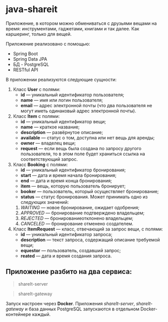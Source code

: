 # java-shareit

Приложение, в котором можно обмениваться с друзьями вещами на время: инструментами, гаджетами, книгами и так далее. Как каршеринг, только для вещей.

Приложение реализовано с помощью:
- Spring Boot
- Spring Data JPA
- БД - PostgreSQL
- RESTful API

В приложении реализуются следующие сущности:
1. Класс **User** с полями:
   - **id** — уникальный идентификатор пользователя;
   - **name** — имя или логин пользователя;
   - **email** — адрес электронной почты (что два пользователя не могут
иметь одинаковый адрес электронной почты).
2. Класс **Item** с полями:
   - **id** — уникальный идентификатор вещи;
   - **name** — краткое название;
   - **description** — развёрнутое описание;
   - **available** — статус о том, доступна или нет вещь для аренды;
   - **owner** — владелец вещи;
   - **request** — если вещь была создана по запросу другого пользователя, то в этом
поле будет храниться ссылка на соответствующий запрос.
3. Класс **Booking** с полями:
   - **id** — уникальный идентификатор бронирования;
   - **start** — дата и время начала бронирования;
   - **end** — дата и время конца бронирования;
   - **item** — вещь, которую пользователь бронирует;
   - **booker** — пользователь, который осуществляет бронирование;
   - **status** — статус бронирования. Может принимать одно из следующих
значений:
    1. *WAITING* — новое бронирование, ожидает одобрения;
    2. *APPROVED* — бронирование подтверждено владельцем;
    3. *REJECTED* — бронированиеотклонено владельцем;
    4. *CANCELED* — бронирование отменено создателем.
  4. Класс **ItemRequest** — класс, отвечающий за запрос вещи, с полями:
     - **id** — уникальный идентификатор запроса;
     - **description** — текст запроса, содержащий описание требуемой вещи;
     - **equestor** — пользователь, создавший запрос;
     - **reated** — дата и время создания запроса.

## Приложение разбито на два сервиса:
> shareIt-server

> shareIt-gateway

Запуск настроен через **Docker**. Приложения *shareIt-server*, *shareIt-gateway*  и база данных PostgreSQL запускаются в отдельном Docker-контейнере каждый.
